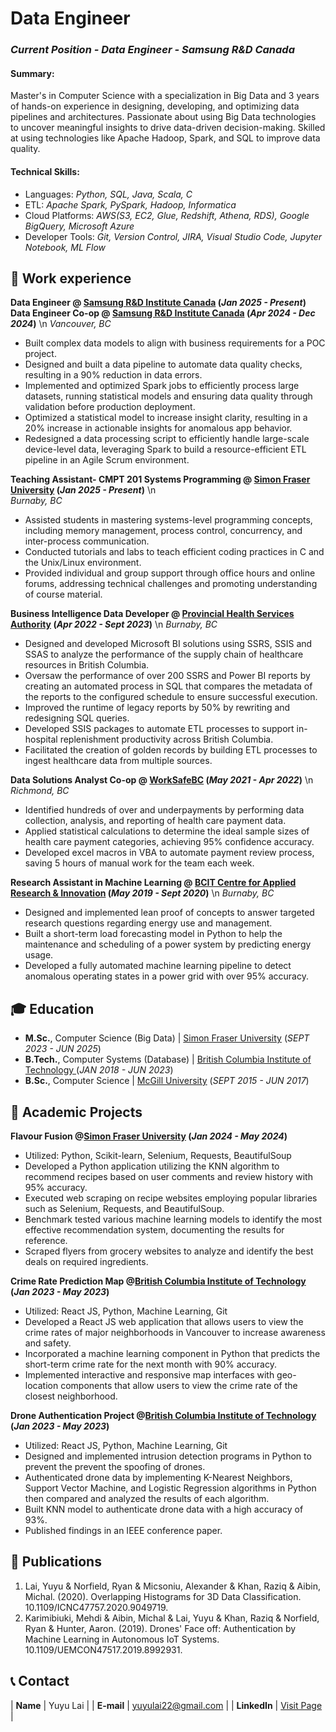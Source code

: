 # Data Engineer
### _Current Position - Data Engineer - Samsung R&D Canada_ 

#### Summary: 
Master's in Computer Science with a specialization in Big Data and 3 years of hands-on experience in designing, developing, and optimizing data pipelines and architectures. Passionate about using Big Data technologies to uncover meaningful insights to drive data-driven decision-making. Skilled at using technologies like Apache Hadoop, Spark, and SQL to improve data quality. 

#### Technical Skills:
- Languages: _Python, SQL, Java, Scala, C_
- ETL: _Apache Spark, PySpark, Hadoop, Informatica_
- Cloud Platforms: _AWS(S3, EC2, Glue, Redshift, Athena, RDS), Google BigQuery, Microsoft Azure_
- Developer Tools: _Git, Version Control, JIRA, Visual Studio Code, Jupyter Notebook, ML Flow_


## 💼 Work experience 
**Data Engineer @ <a href="https://research.samsung.com/srca" target="_blank">Samsung R&D Institute Canada</a> (_Jan 2025 - Present_)**
**Data Engineer Co-op @ <a href="https://research.samsung.com/srca" target="_blank">Samsung R&D Institute Canada</a> (_Apr 2024 - Dec 2024_)** \n
_Vancouver, BC_
-	Built complex data models to align with business requirements for a POC project.
-	Designed and built a data pipeline to automate data quality checks, resulting in a 90% reduction in data errors. 
-	Implemented and optimized Spark jobs to efficiently process large datasets, running statistical models and ensuring data quality through validation before production deployment.
-	Optimized a statistical model to increase insight clarity, resulting in a 20% increase in actionable insights for anomalous app behavior.
-	Redesigned a data processing script to efficiently handle large-scale device-level data, leveraging Spark to build a resource-efficient ETL pipeline in an Agile Scrum environment.

**Teaching Assistant- CMPT 201 Systems Programming @ <a href="http://www.sfu.ca/outlines.html?2025/spring/cmpt/201/d200" target="_blank"> Simon Fraser University</a> (_Jan 2025 - Present_)** \n		
_Burnaby, BC_
-	Assisted students in mastering systems-level programming concepts, including memory management, process control, concurrency, and inter-process communication.
-	Conducted tutorials and labs to teach efficient coding practices in C and the Unix/Linux environment.
-	Provided individual and group support through office hours and online forums, addressing technical challenges and promoting understanding of course material.

**Business Intelligence Data Developer @ <a href="http://www.phsa.ca/" target="_blank">Provincial Health Services Authority</a> (_Apr 2022 - Sept 2023_)** \n
_Burnaby, BC_
- Designed and developed Microsoft BI solutions using SSRS, SSIS and SSAS to analyze the performance of the supply chain of healthcare resources in British Columbia.
- Oversaw the performance of over 200 SSRS and Power BI reports by creating an automated process in SQL that compares the metadata of the reports to the configured schedule to ensure successful execution.
- Improved the runtime of legacy reports by 50% by rewriting and redesigning SQL queries.
- Developed SSIS packages to automate ETL processes to support in-hospital replenishment productivity across British Columbia.
- Facilitated the creation of golden records by building ETL processes to ingest healthcare data from multiple sources.

**Data Solutions Analyst Co-op @ <a href="https://www.worksafebc.com/en" target="_blank">WorkSafeBC</a> (_May 2021 - Apr 2022_)** \n
_Richmond, BC_
- Identified hundreds of over and underpayments by performing data collection, analysis, and reporting of health care payment data.
- Applied statistical calculations to determine the ideal sample sizes of health care payment categories, achieving 95% confidence accuracy.
- Developed excel macros in VBA to automate payment review process, saving 5 hours of manual work for the team each week.

**Research Assistant in Machine Learning @ <a href="https://www.bcit.ca/applied-research/" target="_blank">BCIT Centre for Applied Research & Innovation</a> (_May 2019 - Sept 2020_)** \n
_Burnaby, BC_
- Designed and implemented lean proof of concepts to answer targeted research questions regarding energy use and management.
- Built a short-term load forecasting model in Python to help the maintenance and scheduling of a power system by predicting energy usage.
- Developed a fully automated machine learning pipeline to detect anomalous operating states in a power grid with over 95% accuracy.

## 🎓 Education
- **M.Sc.**, Computer Science (Big Data) | <a href="https://www.sfu.ca/" target="_blank">Simon Fraser University</a> (_SEPT 2023 - JUN 2025_)		  		
- **B.Tech.**, Computer Systems (Database)	| <a href="https://www.bcit.ca/" target="_blank">British Columbia Institute of Technology </a> (_JAN 2018 - JUN 2023_)	 			        		
- **B.Sc.**, Computer Science | <a href="https://www.mcgill.ca/" target="_blank">McGill University</a> (_SEPT 2015 - JUN 2017_)

## 🏫 Academic Projects
**Flavour Fusion @<a href="https://www.sfu.ca/" target="_blank">Simon Fraser University</a>  (_Jan 2024 - May 2024_)**
- Utilized: Python, Scikit-learn, Selenium, Requests, BeautifulSoup
- Developed a Python application utilizing the KNN algorithm to recommend recipes based on user comments and review history with 95% accuracy. 
- Executed web scraping on recipe websites employing popular libraries such as Selenium, Requests, and BeautifulSoup.
- Benchmark tested various machine learning models to identify the most effective recommendation system, documenting the results for reference.
- Scraped flyers from grocery websites to analyze and identify the best deals on required ingredients.

**Crime Rate Prediction Map @<a href="https://www.bcit.ca/" target="_blank">British Columbia Institute of Technology </a>  (_Jan 2023 - May 2023_)**
- Utilized: React JS, Python, Machine Learning, Git
- Developed a React JS web application that allows users to view the crime rates of major neighborhoods in Vancouver to increase awareness and safety.
- Incorporated a machine learning component in Python that predicts the short-term crime rate for the next month with 90% accuracy.
- Implemented interactive and responsive map interfaces with geo-location components that allow users to view the crime rate of the closest neighborhood. 

**Drone Authentication Project @<a href="https://www.bcit.ca/" target="_blank">British Columbia Institute of Technology </a>  (_Jan 2023 - May 2023_)**
- Utilized: React JS, Python, Machine Learning, Git
- Designed and implemented intrusion detection programs in Python to prevent the prevent the spoofing of drones.
- Authenticated drone data by implementing K-Nearest Neighbors, Support Vector Machine, and Logistic Regression algorithms in Python then compared and analyzed the results of each algorithm.
- Built KNN model to authenticate drone data with a high accuracy of 93%.
- Published findings in an IEEE conference paper.

## 📜 Publications

1. Lai, Yuyu & Norfield, Ryan & Micsoniu, Alexander & Khan, Raziq & Aibin, Michal. (2020). Overlapping Histograms for 3D Data Classification. 10.1109/ICNC47757.2020.9049719. 
2. Karimibiuki, Mehdi & Aibin, Michal & Lai, Yuyu & Khan, Raziq & Norfield, Ryan & Hunter, Aaron. (2019). Drones' Face off: Authentication by Machine Learning in Autonomous IoT Systems. 10.1109/UEMCON47517.2019.8992931. 
    

## 📞 Contact

| **Name**   | Yuyu Lai | 
| **E-mail**   | <a href="mailto:yuyulai22@gmail.com">yuyulai22@gmail.com</a> | 
| **LinkedIn**   | <a href="https://www.linkedin.com/in/yuyu-lai/" target="_blank">Visit Page</a> | 
